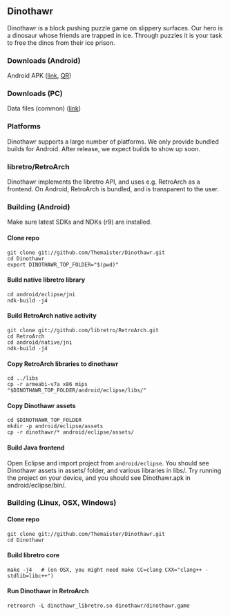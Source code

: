 ## Dinothawr
Dinothawr is a block pushing puzzle game on slippery surfaces.
Our hero is a dinosaur whose friends are trapped in ice.
Through puzzles it is your task to free the dinos from their ice prison.

### Downloads (Android)
Android APK ([link](http://themaister.net/dinothawr/Dinothawr.apk), [QR](http://themaister.net/dinothawr/qr.png))

### Downloads (PC)
Data files (common) ([link](http://themaister.net/dinothawr/dinothawr-data.zip))

### Platforms

Dinothawr supports a large number of platforms. We only provide bundled builds for Android.
After release, we expect builds to show up soon.

### libretro/RetroArch
Dinothawr implements the libretro API, and uses e.g. RetroArch as a frontend. On Android, RetroArch is bundled, and is transparent to the user.

### Building (Android)
Make sure latest SDKs and NDKs (r9) are installed.

#### Clone repo
    git clone git://github.com/Themaister/Dinothawr.git
    cd Dinothawr
    export DINOTHAWR_TOP_FOLDER="$(pwd)"

#### Build native libretro library
    cd android/eclipse/jni
    ndk-build -j4

#### Build RetroArch native activity
    git clone git://github.com/libretro/RetroArch.git
    cd RetroArch
    cd android/native/jni
    ndk-build -j4

#### Copy RetroArch libraries to dinothawr
    cd ../libs
    cp -r armeabi-v7a x86 mips "$DINOTHAWR_TOP_FOLDER/android/eclipse/libs/"

#### Copy Dinothawr assets
    cd $DINOTHAWR_TOP_FOLDER
    mkdir -p android/eclipse/assets
    cp -r dinothawr/* android/eclipse/assets/

#### Build Java frontend
Open Eclipse and import project from `android/eclipse`. You should see Dinothawr assets in assets/ folder, and various libraries in libs/.
Try running the project on your device, and you should see Dinothawr.apk in android/eclipse/bin/.

### Building (Linux, OSX, Windows)

#### Clone repo
    git clone git://github.com/Themaister/Dinothawr.git
    cd Dinothawr

#### Build libretro core
    make -j4   # (on OSX, you might need make CC=clang CXX="clang++ -stdlib=libc++")

#### Run Dinothawr in RetroArch
    retroarch -L dinothawr_libretro.so dinothawr/dinothawr.game

